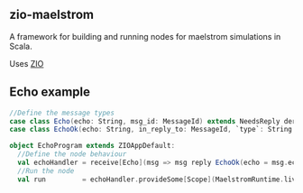 ## zio-maelstrom

A framework for building and running nodes for maelstrom simulations in Scala.

Uses [ZIO](https://zio.dev)

## Echo example

```scala
//Define the message types
case class Echo(echo: String, msg_id: MessageId) extends NeedsReply derives JsonDecoder
case class EchoOk(echo: String, in_reply_to: MessageId, `type`: String = "echo_ok") extends Sendable, Reply derives JsonEncoder

object EchoProgram extends ZIOAppDefault:
  //Define the node behaviour
  val echoHandler = receive[Echo](msg => msg reply EchoOk(echo = msg.echo, in_reply_to = msg.msg_id))
  //Run the node
  val run         = echoHandler.provideSome[Scope](MaelstromRuntime.live)
```